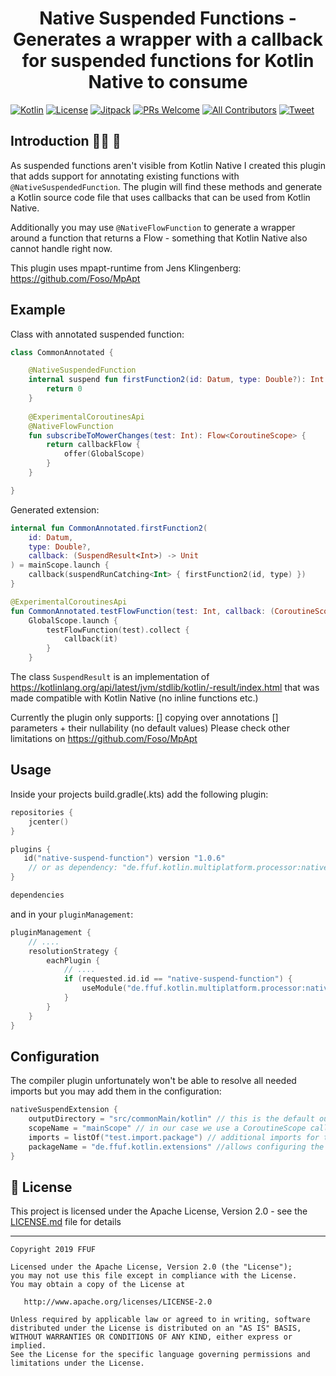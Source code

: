 <h1 align="center">Native Suspended Functions - Generates a wrapper with a callback for suspended functions for Kotlin Native to consume</h1>

[![Kotlin](https://img.shields.io/badge/Kotlin-1.3.50-green.svg)](https://github.com/Foso/MpApt/blob/master/LICENSE)
[![License](https://img.shields.io/badge/Apache-2.0-green.svg)](https://github.com/Foso/MpApt/blob/master/LICENSE)
[![Jitpack](https://jitpack.io/v/feilfeilundfeil/kotlin-native-suspend-function-callback.svg)](https://jitpack.io/#feilfeilundfeil/kotlin-native-suspend-function-callback)
[![PRs Welcome](https://img.shields.io/badge/PRs-welcome-brightgreen.svg?style=flat-square)](http://makeapullrequest.com)
[![All Contributors](https://img.shields.io/badge/all_contributors-1-range.svg?style=flat-square)](#contributors)
  <a href="https://twitter.com/intent/tweet?text=Hey, check out Native Suspended Functions https://github.com/feilfeilundfeil/kotlin-native-suspend-function-callback via @boni2k #Kotlin 
"><img src="https://img.shields.io/twitter/url/https/github.com/angular-medellin/meetup.svg?style=social" alt="Tweet"></a>



## Introduction 🙋‍♂️ 🙋‍
As suspended functions aren't visible from Kotlin Native I created this plugin that adds support for annotating existing
functions with `@NativeSuspendedFunction`. The plugin will find these methods and generate a Kotlin source code file 
that uses callbacks that can be used from Kotlin Native.

Additionally you may use `@NativeFlowFunction` to generate a wrapper around a function that returns a Flow - something that
Kotlin Native also cannot handle right now.

This plugin uses mpapt-runtime from Jens Klingenberg: https://github.com/Foso/MpApt

## Example
Class with annotated suspended function:
```kotlin
class CommonAnnotated {

    @NativeSuspendedFunction
    internal suspend fun firstFunction2(id: Datum, type: Double?): Int {
        return 0
    }
    
    @ExperimentalCoroutinesApi
    @NativeFlowFunction
    fun subscribeToMowerChanges(test: Int): Flow<CoroutineScope> {
        return callbackFlow {
            offer(GlobalScope)
        }
    }

}
```
Generated extension:
```kotlin
internal fun CommonAnnotated.firstFunction2(
    id: Datum,
    type: Double?,
    callback: (SuspendResult<Int>) -> Unit
) = mainScope.launch {
    callback(suspendRunCatching<Int> { firstFunction2(id, type) })
}

@ExperimentalCoroutinesApi
fun CommonAnnotated.testFlowFunction(test: Int, callback: (CoroutineScope) -> Unit) =
    GlobalScope.launch {
        testFlowFunction(test).collect {
            callback(it)
        }
    }
```
The class `SuspendResult` is an implementation of https://kotlinlang.org/api/latest/jvm/stdlib/kotlin/-result/index.html
that was made compatible with Kotlin Native (no inline functions etc.)

Currently the plugin only supports:
[] copying over annotations
[] parameters + their nullability (no default values)
Please check other limitations on https://github.com/Foso/MpApt

## Usage

Inside your projects build.gradle(.kts) add the following plugin: 

```kotlin
repositories {
    jcenter()
}

plugins {
   id("native-suspend-function") version "1.0.6"
    // or as dependency: "de.ffuf.kotlin.multiplatform.processor:nativesuspendfunction:1.0.6"
}

dependencies
```
and in your `pluginManagement`:
```kotlin
pluginManagement {
    // ....
    resolutionStrategy {
        eachPlugin {
            // ....
            if (requested.id.id == "native-suspend-function") {
                useModule("de.ffuf.kotlin.multiplatform.processor:nativesuspendfunction:${requested.version}")
            }
        }
    }
}
```

## Configuration
The compiler plugin unfortunately won't be able to resolve all needed imports but you may add them in the configuration:
```kotlin
nativeSuspendExtension {
    outputDirectory = "src/commonMain/kotlin" // this is the default output directory for the generated extension file (without package)
    scopeName = "mainScope" // in our case we use a CoroutineScope called "mainScope" - don#t forget to import that location 
    imports = listOf("test.import.package") // additional imports for the generated file
    packageName = "de.ffuf.kotlin.extensions" //allows configuring the package name of the generated file
}
```

## 📜 License

This project is licensed under the Apache License, Version 2.0 - see the [LICENSE.md](https://github.com/feilfeilundfeil/kotlin-native-suspend-function-callback/blob/master/LICENSE) file for details

-------

    Copyright 2019 FFUF

    Licensed under the Apache License, Version 2.0 (the "License");
    you may not use this file except in compliance with the License.
    You may obtain a copy of the License at

       http://www.apache.org/licenses/LICENSE-2.0

    Unless required by applicable law or agreed to in writing, software
    distributed under the License is distributed on an "AS IS" BASIS,
    WITHOUT WARRANTIES OR CONDITIONS OF ANY KIND, either express or implied.
    See the License for the specific language governing permissions and
    limitations under the License.


